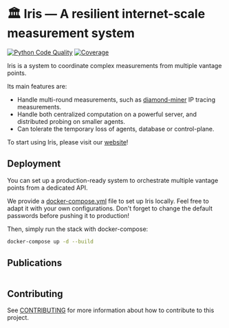 # 🏛️ Iris — A resilient internet-scale measurement system

[![Python Code Quality](https://github.com/dioptra-io/iris/actions/workflows/quality.yml/badge.svg)](https://github.com/dioptra-io/iris/actions/workflows/quality.yml)
[![Coverage](https://img.shields.io/codecov/c/github/dioptra-io/iris?logo=codecov&logoColor=white&token=TC1WVMZORG)](https://app.codecov.io/gh/dioptra-io/iris)

Iris is a system to coordinate complex measurements from multiple vantage points.

Its main features are:
- Handle multi-round measurements, such as [diamond-miner](https://github.com/dioptra-io/diamond-miner) IP tracing measurements.
- Handle both centralized computation on a powerful server, and distributed probing on smaller agents.
- Can tolerate the temporary loss of agents, database or control-plane.

To start using Iris, please visit our [website](https://iris.dioptra.io)!

## Deployment

You can set up a production-ready system to orchestrate multiple vantage points from a dedicated API.

We provide a [docker-compose.yml](docker-compose.yml) file to set up Iris locally. Feel free to adapt it with your own configurations.
Don't forget to change the default passwords before pushing it to production!

Then, simply run the stack with docker-compose:
```bash
docker-compose up -d --build
```

## Publications

```
```

## Contributing

See [CONTRIBUTING](CONTRIBUTING.md) for more information about how to contribute to this project.
